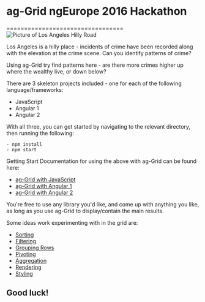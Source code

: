 # ag-Grid ngEurope 2016 Hackathon
=================================
![Picture of Los Angeles Hilly Road](http://static.panoramio.com/photos/large/63807743.jpg)

Los Angeles is a hilly place - incidents of crime have been recorded along with the elevation at the crime scene. Can you identify patterns of crime?

Using ag-Grid try find patterns here - are there more crimes higher up where the wealthy live, or down below?

There are 3 skeleton projects included - one for each of the following language/frameworks:

- JavaScript
- Angular 1
- Angular 2

With all three, you can get started by navigating to the relevant directory, then running the following:
```
- npm install
- npm start
```

Getting Start Documentation for using the above with ag-Grid can be found here:

- [ag-Grid with JavaScript](https://www.ag-grid.com/best-javascript-data-grid)
- [ag-Grid with Angular 1](https://www.ag-grid.com/best-angularjs-data-grid)
- [ag-Grid with Angular 2](https://www.ag-grid.com/best-angular-2-data-grid)

You're free to use any library you'd like, and come up with anything you like, as long as you use ag-Grid to display/contain the main results.

Some ideas work experimenting with in the grid are:

- [Sorting](https://www.ag-grid.com/javascript-grid-sorting)
- [Filtering](https://www.ag-grid.com/javascript-grid-filtering)
- [Grouping Rows](https://www.ag-grid.com/javascript-grid-grouping)
- [Pivoting](https://www.ag-grid.com/javascript-grid-pivoting)
- [Aggregation](https://www.ag-grid.com/javascript-grid-aggregation)
- [Rendering](https://www.ag-grid.com/javascript-grid-cell-rendering)
- [Styling](https://www.ag-grid.com/javascript-grid-cell-styling)

## **Good luck!**